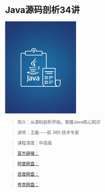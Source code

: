 # Java源码剖析34讲

![img](../../assets/Cgp9HWGJ4ayAHke7AAAxtheKqYc91.jpeg)

> 简介：从源码剖析开始，掌握Java核心知识

> 讲师：王磊----前 360 技术专家

> 课程深度：中高级

> [官方链接：]()

> [阿里网盘：]()

> [百度网盘：]()

> [夸克网盘：]()
